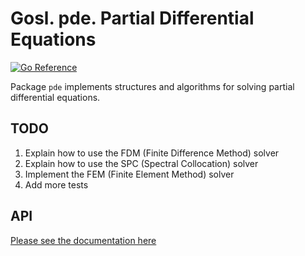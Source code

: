 # Gosl. pde. Partial Differential Equations

[![Go Reference](https://pkg.go.dev/badge/github.com/lei006/gomath/pde.svg)](https://pkg.go.dev/github.com/lei006/gomath/pde)

Package `pde` implements structures and algorithms for solving partial differential equations.

## TODO

1. Explain how to use the FDM (Finite Difference Method) solver
2. Explain how to use the SPC (Spectral Collocation) solver
3. Implement the FEM (Finite Element Method) solver
4. Add more tests

## API

[Please see the documentation here](https://pkg.go.dev/github.com/lei006/gomath/pde)
